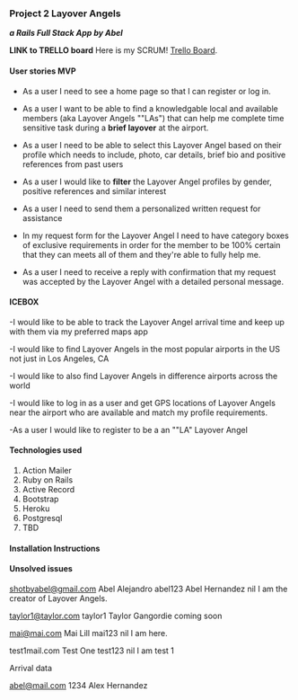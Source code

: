 ### Project 2 Layover Angels 
***a Rails Full Stack App by Abel***

**LINK to TRELLO board**
Here is my SCRUM! [Trello Board](https://trello.com/b/i3huss7p/layover-angels-project-2-abel).

#### User stories MVP

- As a user I need to see a home page so that I can register or log in.

- As a user I want to be able to find a knowledgable local and available members (aka Layover Angels ""LAs") that can help me complete time sensitive task during a **brief layover** at the airport.

- As a user I need to be able to select this Layover Angel based on their profile which needs to include, photo, car details, brief bio and positive references from past users

- As a user I would like to **filter** the Layover Angel profiles by gender, positive references and similar interest

- As a user I need to send them a personalized written request for assistance

- In my request form for the Layover Angel I need to have category boxes of exclusive requirements in order for the member to be 100% certain that they can meets all of them and they're able to fully help me.

- As a user I need to receive a reply with confirmation that my request was accepted by the Layover Angel with a detailed personal message. 

#### ICEBOX

-I would like to be able to track the Layover Angel arrival time and keep up with them via my preferred maps app 

-I would like to find Layover Angels in the most popular airports in the US not just in Los Angeles, CA

-I would like to also find Layover Angels in difference airports across the world

-I would like to log in as a user and get GPS locations of Layover Angels near the airport who are available and match my profile requirements. 

-As a user I would like to register to be a an ""LA" Layover Angel

#### Technologies used
1. Action Mailer
1. Ruby on Rails
2. Active Record
3. Bootstrap
4. Heroku
5. Postgresql
6. TBD 

#### Installation Instructions

#### Unsolved issues

shotbyabel@gmail.com
Abel Alejandro
abel123
Abel
Hernandez
nil
I am the creator of Layover Angels.

taylor1@taylor.com
taylor1
Taylor
Gangordie
coming soon

mai@mai.com
Mai 
Lill
mai123
nil
I am here.

test1mail.com
Test
One
test123
nil
I am test 1

Arrival data

abel@mail.com
1234
Alex
Hernandez






